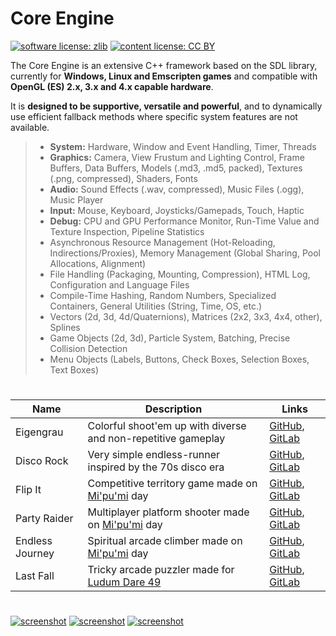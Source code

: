 # Core Engine

[![software license: zlib](material/readme/badge_license_software.svg)](LICENSE.txt)
[![content license: CC BY](material/readme/badge_license_content.svg)](https://creativecommons.org/licenses/by/4.0/)

The Core Engine is an extensive C++ framework based on the SDL library, currently for **Windows, Linux and Emscripten games** and compatible with **OpenGL (ES) 2.x, 3.x and 4.x capable hardware**.

It is **designed to be supportive, versatile and powerful**, and to dynamically use efficient fallback methods where specific system features are not available.

> - **System:** Hardware, Window and Event Handling, Timer, Threads
> - **Graphics:** Camera, View Frustum and Lighting Control, Frame Buffers, Data Buffers, Models (.md3, .md5, packed), Textures (.png, compressed), Shaders, Fonts
> - **Audio:** Sound Effects (.wav, compressed), Music Files (.ogg), Music Player
> - **Input:** Mouse, Keyboard, Joysticks/Gamepads, Touch, Haptic
> - **Debug:** CPU and GPU Performance Monitor, Run-Time Value and Texture Inspection, Pipeline Statistics
> - Asynchronous Resource Management (Hot-Reloading, Indirections/Proxies), Memory Management (Global Sharing, Pool Allocations, Alignment)
> - File Handling (Packaging, Mounting, Compression), HTML Log, Configuration and Language Files
> - Compile-Time Hashing, Random Numbers, Specialized Containers, General Utilities (String, Time, OS, etc.)
> - Vectors (2d, 3d, 4d/Quaternions), Matrices (2x2, 3x3, 4x4, other), Splines
> - Game Objects (2d, 3d), Particle System, Batching, Precise Collision Detection
> - Menu Objects (Labels, Buttons, Check Boxes, Selection Boxes, Text Boxes)

#

| Name | Description | Links |
| - | - | - |
| Eigengrau | Colorful shoot'em up with diverse and non-repetitive gameplay | [GitHub](https://github.com/MausGames/project-one), [GitLab](https://gitlab.com/MausGames/project-one) |
| Disco Rock | Very simple endless-runner inspired by the 70s disco era | [GitHub](https://github.com/MausGames/disco-rock), [GitLab](https://gitlab.com/MausGames/disco-rock) |
| Flip It | Competitive territory game made on [Mi'pu'mi][1] day | [GitHub](https://github.com/MausGames/flip-it), [GitLab](https://gitlab.com/MausGames/flip-it) |
| Party Raider | Multiplayer platform shooter made on [Mi'pu'mi][1] day | [GitHub](https://github.com/MausGames/party-raider), [GitLab](https://gitlab.com/MausGames/party-raider) |
| Endless Journey | Spiritual arcade climber made on [Mi'pu'mi][1] day | [GitHub](https://github.com/MausGames/endless-journey), [GitLab](https://gitlab.com/MausGames/endless-journey) |
| Last Fall | Tricky arcade puzzler made for [Ludum Dare 49](https://ldjam.com/events/ludum-dare/49/last-fall) | [GitHub](https://github.com/MausGames/last-fall), [GitLab](https://gitlab.com/MausGames/last-fall) |

#

[![screenshot](material/screenshots/p1_screen_001t.jpg)](material/screenshots/p1_screen_001.jpg?raw=true)
[![screenshot](material/screenshots/dr_screen_new_006t.jpg)](material/screenshots/dr_screen_new_006.jpg?raw=true)
[![screenshot](material/screenshots/fli_screen_003t.jpg)](material/screenshots/fli_screen_003.jpg?raw=true)

[1]: https://mipumi.com